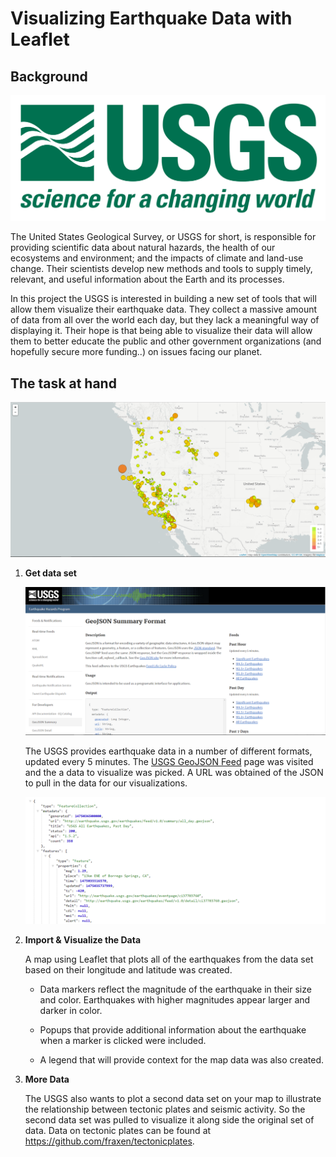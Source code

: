 # Visualizing Earthquake Data with Leaflet

## Background

![1-Logo](Leaflet/Images/1-Logo.png)

The United States Geological Survey, or USGS for short, is responsible for providing scientific data about natural hazards, the health of our ecosystems and environment; and the impacts of climate and land-use change. Their scientists develop new methods and tools to supply timely, relevant, and useful information about the Earth and its processes.

In this project the USGS is interested in building a new set of tools that will allow them visualize their earthquake data. They collect a massive amount of data from all over the world each day, but they lack a meaningful way of displaying it. Their hope is that being able to visualize their data will allow them to better educate the public and other government organizations (and hopefully secure more funding..) on issues facing our planet.

## The task at hand 

![2-BasicMap](Leaflet/Images/2-BasicMap.png)

1. **Get data set**

   ![3-Data](Leaflet/Images/3-Data.png)

   The USGS provides earthquake data in a number of different formats, updated every 5 minutes. The [USGS GeoJSON Feed](http://earthquake.usgs.gov/earthquakes/feed/v1.0/geojson.php) page was visited and the a data to visualize was picked. A URL was obtained of the JSON to pull in the data for our visualizations.

   ![4-JSON](Leaflet/Images/4-JSON.png)

2. **Import & Visualize the Data**

   A map using Leaflet that plots all of the earthquakes from the data set based on their longitude and latitude was created.

   * Data markers reflect the magnitude of the earthquake in their size and color. Earthquakes with higher magnitudes appear larger and darker in color.

   * Popups that provide additional information about the earthquake when a marker is clicked were included.

   * A legend that will provide context for the map data was also created.

3. **More Data**

    The USGS also wants to plot a second data set on your map to illustrate the relationship between tectonic plates and seismic activity. So the second data set was pulled to visualize it along side the original set of data. Data on tectonic plates can be found at <https://github.com/fraxen/tectonicplates>.




